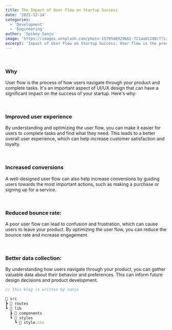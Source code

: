 ```yaml
---
title: The Impact of User Flow on Startup Success
date: '2021-12-14'
categories:
  - 'Development'
  - 'Engineering'
author: 'Spikey Sanju'
image: 'https://images.unsplash.com/photo-1579546929662-711aa81148cf?ixlib=rb-4.0.3&ixid=MnwxMjA3fDB8MHxwaG90by1wYWdlfHx8fGVufDB8fHx8&auto=format&fit=crop&w=1470&q=80'
excerpt: 'Impact of User Flow on Startup Success: User flow is the process of how users navigate through your product and complete tasks. It’s an important aspect of UI/UX design that can have a significant impact on the success of your startup.'
---
```


<script>
import CodeHeader from '$lib/components/codeheader/CodeHeader.svelte';
</script>

<br/>

### Why

User flow is the process of how users navigate through your product and complete tasks. It's an important aspect of UI/UX design that can have a significant impact on the success of your startup. Here's why:

<br/>

### Improved user experience

By understanding and optimizing the user flow, you can make it easier for users to complete tasks and find what they need. This leads to a better overall user experience, which can help increase customer satisfaction and loyalty.

<br/>

### Increased conversions

A well-designed user flow can also help increase conversions by guiding users towards the most important actions, such as making a purchase or signing up for a service.

<br/>

### Reduced bounce rate:

A poor user flow can lead to confusion and frustration, which can cause users to leave your product. By optimizing the user flow, you can reduce the bounce rate and increase engagement.

<br/>

### Better data collection:

By understanding how users navigate through your product, you can gather valuable data about their behavior and preferences. This can inform future design decisions and product development.

<CodeHeader title="📂 VS code folder structure"/>

```js
// This blog is written by sanju

📂 src
┣ 📁 routes
┗ 📂 lib
  ┣ 📁 components
  ┗ 📂 styles
    ┗ 📜 style.css
```

